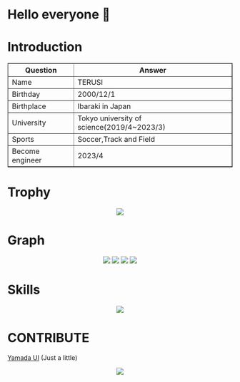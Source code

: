 # Hello everyone 🤪

# Introduction
 <div align="center">
   <table border=1>
   <tr>
     <th>Question</th>
     <th>Answer</th>
   </tr>
   <tr>
     <td>Name</td>
     <td>TERUSI</td>
   </tr>
   <tr>
     <td>Birthday</td>
     <td>2000/12/1</td>
   </tr>
   <tr>
     <td>Birthplace</td>
     <td>Ibaraki in Japan</td>
   </tr>
   <tr>
     <td>University</td>
     <td>Tokyo university of science(2019/4~2023/3)</td>
   </tr>
   <tr>
     <td>Sports</td>
     <td>Soccer,Track and Field</td>
   </tr>
   <tr>
     <td>Become engineer</td>
     <td>2023/4</td>
   </tr>
 </table>
 </div>

# Trophy

<div align="center">
 <img src="https://github-profile-trophy.vercel.app/?username=teru12012000&theme=onedark"/>
</div>

# Graph

<div align="center">
<img src="http://github-profile-summary-cards.vercel.app/api/cards/repos-per-language?username=teru12012000&theme=github_dark"/> <img src="http://github-profile-summary-cards.vercel.app/api/cards/most-commit-language?username=teru12012000&theme=github_dark"/>
<img src="http://github-profile-summary-cards.vercel.app/api/cards/stats?username=teru12012000&theme=github_dark"/> <img src="http://github-profile-summary-cards.vercel.app/api/cards/productive-time?username=teru12012000&theme=github_dark&utcOffset=8"/>
 </div>


# Skills

<div align="center">

 <img src="https://skillicons.dev/icons?i=c,cpp,js,ts,py,go,lua,dart,html,css,nodejs,bun,express,react,nextjs,flask,sqlite,firebase,vercel,aws,flutter,raspberrypi,linux,vscode,git,github,md,latex,docker,postman"/>
</div>

# CONTRIBUTE

[Yamada UI](https://github.com/yamada-ui/yamada-ui) (Just a little)

<div align="center">
  <img src="https://github.com/teru12012000/teru12012000/assets/69517378/5b4f7fa0-e5e2-4226-8b4f-22e57870fd3c"/>
</div>
